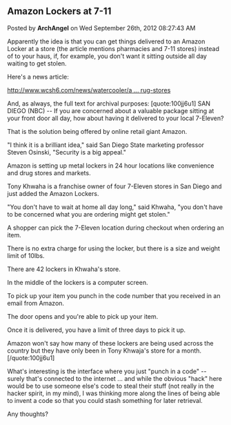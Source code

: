 ## Amazon Lockers at 7-11
Posted by **ArchAngel** on Wed September 26th, 2012 08:27:43 AM

Apparently the idea is that you can get things delivered to an Amazon Locker at a store (the article mentions pharmacies and 7-11 stores) instead of to your haus, if, for example, you don't want it sitting outside all day waiting to get stolen.

Here's a news article:
<!-- m --><a class="postlink" href="http://www.wcsh6.com/news/watercooler/article/216376/108/Amazon-adding-lockers-for-customers-at-7-Elevens-and-drug-stores">http://www.wcsh6.com/news/watercooler/a ... rug-stores</a><!-- m -->

And, as always, the full text for archival purposes:
[quote:100jj6u1]
SAN DIEGO (NBC) -- If you are concerned about a valuable package sitting at your front door all day, how about having it delivered to your local 7-Eleven? 

That is the solution being offered by online retail giant Amazon. 

&quot;I think it is a brilliant idea,&quot; said San Diego State marketing professor Steven Osinski, &quot;Security is a big appeal.&quot; 

Amazon is setting up metal lockers in 24 hour locations like convenience and drug stores and markets. 

Tony Khwaha is a franchise owner of four 7-Eleven stores in San Diego and just added the Amazon Lockers. 

&quot;You don't have to wait at home all day long,&quot; said Khwaha, &quot;you don't have to be concerned what you are ordering might get stolen.&quot; 

A shopper can pick the 7-Eleven location during checkout when ordering an item. 

There is no extra charge for using the locker, but there is a size and weight limit of 10lbs. 

There are 42 lockers in Khwaha's store. 

In the middle of the lockers is a computer screen. 

To pick up your item you punch in the code number that you received in an email from Amazon. 

The door opens and you're able to pick up your item. 

Once it is delivered, you have a limit of three days to pick it up. 

Amazon won't say how many of these lockers are being used across the country but they have only been in Tony Khwaja's store for a month.
[/quote:100jj6u1]

What's interesting is the interface where you just &quot;punch in a code&quot; -- surely that's connected to the internet ... and while the obvious &quot;hack&quot; here would be to use someone else's code to steal their stuff (not really in the hacker spirit, in my mind), I was thinking more along the lines of being able to invent a code so that you could stash something for later retrieval.

Any thoughts?
